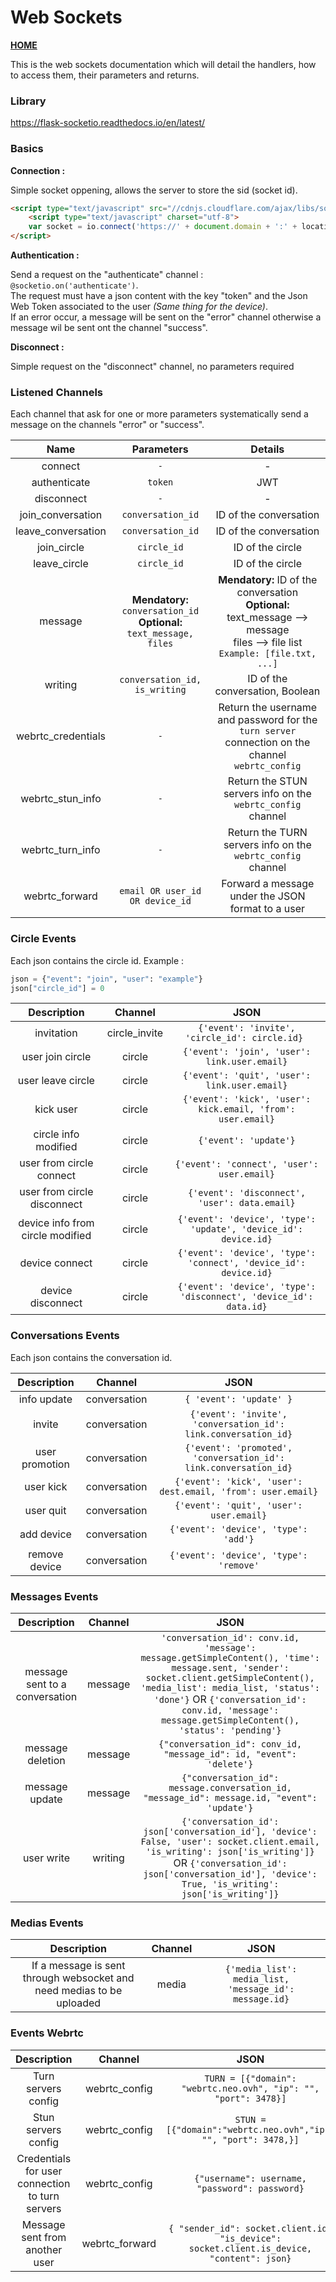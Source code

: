 # Web Sockets
**[HOME](../README.md)**

This is the web sockets documentation which will detail the handlers, how to access them, their parameters and returns.

### Library

https://flask-socketio.readthedocs.io/en/latest/
 
### Basics

**Connection :**

Simple socket oppening, allows the server to store the sid (socket id).

```html
<script type="text/javascript" src="//cdnjs.cloudflare.com/ajax/libs/socket.io/1.3.6/socket.io.min.js"></script>
    <script type="text/javascript" charset="utf-8">
    var socket = io.connect('https://' + document.domain + ':' + location.port);
</script>
```

**Authentication :**

Send a request on the "authenticate" channel : `@socketio.on('authenticate')`.<br/>
The request must have a json content with the key "token" and the Json Web Token associated to the user *(Same thing for the device)*.<br/>
If an error occur, a message will be sent on the "error" channel otherwise a message wil be sent ont the channel "success".

**Disconnect :**

Simple request on the "disconnect" channel, no parameters required

### Listened Channels

Each channel that ask for one or more parameters systematically send a message on the channels "error" or "success".

Name | Parameters | Details
:---: | :---: | :---:
connect | `-` | -
authenticate | `token` | JWT
disconnect | `-` | -
join_conversation | `conversation_id` | ID of the conversation
leave_conversation | `conversation_id` | ID of the conversation
join_circle | `circle_id` | ID of the circle
leave_circle | `circle_id` | ID of the circle
message | **Mendatory:** `conversation_id`<br/>**Optional:** `text_message, files` | **Mendatory:** ID of the conversation <br/> **Optional:** <br/> text_message --> message<br/>files --> file list<br/>`Example: [file.txt, ...]`
writing | `conversation_id, is_writing` | ID of the conversation, Boolean
webrtc_credentials | `-` | Return the username and password for the `turn server` connection on the channel `webrtc_config`
webrtc_stun_info | `-` | Return the STUN servers info on the `webrtc_config` channel
webrtc_turn_info | `-` | Return the TURN servers info on the `webrtc_config` channel
webrtc_forward | `email OR user_id OR device_id` | Forward a message under the JSON format to a user

### Circle Events

Each json contains the circle id. Example : <br/>
```python
json = {"event": "join", "user": "example"} 
json["circle_id"] = 0
```

Description | Channel | JSON
:---: | :---: | :---:
invitation | circle_invite | `{'event': 'invite', 'circle_id': circle.id} `
user join circle | circle | `{'event': 'join', 'user': link.user.email}`
user leave circle | circle | `{'event': 'quit', 'user': link.user.email}`
kick user | circle | `{'event': 'kick', 'user': kick.email, 'from': user.email}`
circle info modified | circle | `{'event': 'update'}`
user from circle connect | circle | `{'event': 'connect', 'user': user.email}`
user from circle disconnect | circle | `{'event': 'disconnect', 'user': data.email}`
device info from circle modified | circle | `{'event': 'device', 'type': 'update', 'device_id': device.id}`
device connect | circle | `{'event': 'device', 'type': 'connect', 'device_id': device.id}`
device disconnect | circle | `{'event': 'device', 'type': 'disconnect', 'device_id': data.id}`

### Conversations Events

Each json contains the conversation id.

Description | Channel | JSON
:---: | :---: | :---:
info update | conversation | `{ 'event': 'update' }`
invite | conversation | `{'event': 'invite', 'conversation_id': link.conversation_id}`
user promotion | conversation | `{'event': 'promoted', 'conversation_id': link.conversation_id}`
user kick | conversation | `{'event': 'kick', 'user': dest.email, 'from': user.email}`
user quit | conversation | `{'event': 'quit', 'user': user.email}`
add device | conversation | `{'event': 'device', 'type': 'add'}`
remove device | conversation | `{'event': 'device', 'type': 'remove'`

### Messages Events

Description | Channel | JSON
:---: | :---: | :---:
message sent to a conversation | message | `'conversation_id': conv.id, 'message': message.getSimpleContent(), 'time': message.sent, 'sender': socket.client.getSimpleContent(), 'media_list': media_list, 'status': 'done'}` OR `{'conversation_id': conv.id, 'message': message.getSimpleContent(), 'status': 'pending'}`
message deletion | message | `{"conversation_id": conv_id, "message_id": id, "event": 'delete'}`
message update | message | `{"conversation_id": message.conversation_id, "message_id": message.id, "event": 'update'}`
user write | writing | `{'conversation_id': json['conversation_id'], 'device': False, 'user': socket.client.email, 'is_writing': json['is_writing']}` OR `{'conversation_id': json['conversation_id'], 'device': True, 'is_writing': json['is_writing']}`

### Medias Events

Description | Channel | JSON
:---: | :---: | :---:
If a message is sent through websocket and need medias to be uploaded | media | `{'media_list': media_list, 'message_id': message.id}`

### Events Webrtc

Description | Channel | JSON
:---: | :---: | :---:
Turn servers config | webrtc_config | `TURN = [{"domain": "webrtc.neo.ovh", "ip": "", "port": 3478}]`
Stun servers config | webrtc_config | `STUN = [{"domain":"webrtc.neo.ovh","ip": "", "port": 3478,}]`
Credentials for user connection to turn servers | webrtc_config | `{"username": username, "password": password}`
Message sent from another user | webrtc_forward | `{ "sender_id": socket.client.id, "is_device": socket.client.is_device, "content": json}`

